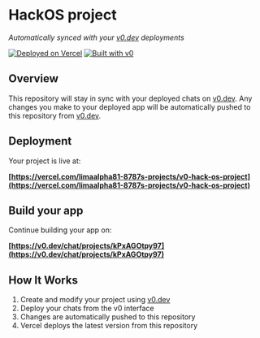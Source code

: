 # HackOS project

*Automatically synced with your [v0.dev](https://v0.dev) deployments*

[![Deployed on Vercel](https://img.shields.io/badge/Deployed%20on-Vercel-black?style=for-the-badge&logo=vercel)](https://vercel.com/limaalpha81-8787s-projects/v0-hack-os-project)
[![Built with v0](https://img.shields.io/badge/Built%20with-v0.dev-black?style=for-the-badge)](https://v0.dev/chat/projects/kPxAGOtpy97)

## Overview

This repository will stay in sync with your deployed chats on [v0.dev](https://v0.dev).
Any changes you make to your deployed app will be automatically pushed to this repository from [v0.dev](https://v0.dev).

## Deployment

Your project is live at:

**[https://vercel.com/limaalpha81-8787s-projects/v0-hack-os-project](https://vercel.com/limaalpha81-8787s-projects/v0-hack-os-project)**

## Build your app

Continue building your app on:

**[https://v0.dev/chat/projects/kPxAGOtpy97](https://v0.dev/chat/projects/kPxAGOtpy97)**

## How It Works

1. Create and modify your project using [v0.dev](https://v0.dev)
2. Deploy your chats from the v0 interface
3. Changes are automatically pushed to this repository
4. Vercel deploys the latest version from this repository